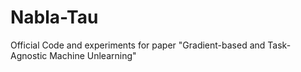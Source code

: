 # Nabla-Tau
Official Code and experiments for paper "Gradient-based and Task-Agnostic Machine Unlearning"
